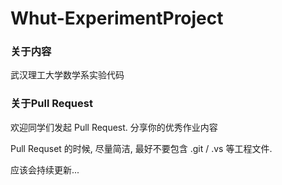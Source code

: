 # Whut-ExperimentProject

### 关于内容

武汉理工大学数学系实验代码

### 关于Pull Request
欢迎同学们发起 Pull Request. 分享你的优秀作业内容

Pull Requset 的时候, 尽量简洁, 最好不要包含 .git / .vs 等工程文件.


应该会持续更新...
